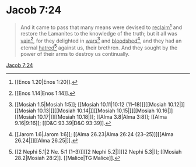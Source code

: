 # Jacob 7:24

> And it came to pass that many means were devised to <u>reclaim</u>[^a] and restore the Lamanites to the knowledge of the truth; but it all was <u>vain</u>[^b], for they delighted in <u>wars</u>[^c] and <u>bloodshed</u>[^d], and they had an eternal <u>hatred</u>[^e] against us, their brethren. And they sought by the power of their arms to destroy us continually.

[Jacob 7:24](https://www.churchofjesuschrist.org/study/scriptures/bofm/jacob/7?lang=eng&id=p24#p24)


[^a]: [[Enos 1.20|Enos 1:20]].  
[^b]: [[Enos 1.14|Enos 1:14]].  
[^c]: [[Mosiah 1.5|Mosiah 1:5]]; [[Mosiah 10.11|10:12 (11–18)]][[Mosiah 10.12|]][[Mosiah 10.13|]][[Mosiah 10.14|]][[Mosiah 10.15|]][[Mosiah 10.16|]][[Mosiah 10.17|]][[Mosiah 10.18|]]; [[Alma 3.8|Alma 3:8]]; [[Alma 9.16|9:16]]; [[D&C 93.39|D&C 93:39]].  
[^d]: [[Jarom 1.6|Jarom 1:6]]; [[Alma 26.23|Alma 26:24 (23–25)]][[Alma 26.24|]][[Alma 26.25|]].  
[^e]: [[2 Nephi 5.1|2 Ne. 5:1 (1–3)]][[2 Nephi 5.2|]][[2 Nephi 5.3|]]; [[Mosiah 28.2|Mosiah 28:2]]. [[Malice|TG Malice]].  
